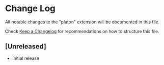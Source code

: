 # Change Log

All notable changes to the "platon" extension will be documented in this file.

Check [Keep a Changelog](http://keepachangelog.com/) for recommendations on how to structure this file.

## [Unreleased]

- Initial release